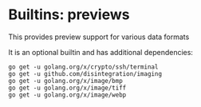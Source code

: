 # Builtins: previews

This provides preview support for various data formats

It is an optional builtin and has additional dependencies:

    go get -u golang.org/x/crypto/ssh/terminal
    go get -u github.com/disintegration/imaging
    go get -u golang.org/x/image/bmp
    go get -u golang.org/x/image/tiff
    go get -u golang.org/x/image/webp